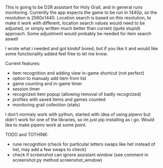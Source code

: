 This is going to be D2R assistant for Holy Grail, and in general runs monitoring.
Currently the app expects the game to be run in 1440p, so the resolution is 2560x1440.
Location search is based on this resolution, to make it work with different, location search values would need to be adjusted, or simply written much better than current (quite stupid) approach.
Some adjustment would probably be needed for item search aswell

I wrote what i needed and got kindof bored, but if you like it and would like some functionality added feel free to let me know.

Current features:
- item recognition and adding view in-game shortcut (not perfect)
- option to manualy add item from list
- game counting and in-game timer
- session timer
- recognized item popup (allowing removal of badly recognized)
- profiles with saved items and games counted
- monitoring grail collection (stats)

I don't normaly work with python, started with idea of using pipenv but didn't work for one of the libraries, so im just pip installing as i go.
Would like to make pipenv work at some point.

TODO and TOTHINK:

- rune recognition (check for particular letters swaps like het instead of hel, may add a few swaps to check)
- check if screenshot can ignore assistant window (see comment in screenshot.py method screenshot_window)